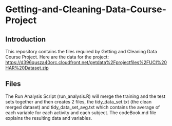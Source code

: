 Getting-and-Cleaning-Data-Course-Project
=========================================

Introduction
------------
This repository contains the files required by Getting and Cleaning Data Course Project. Here are the data for the project: https://d396qusza40orc.cloudfront.net/getdata%2Fprojectfiles%2FUCI%20HAR%20Dataset.zip 

Files
------
The Run Analysis Script (run_analysis.R) will merge the training and the test sets together and then creates 2 files, the tidy_data_set.txt (the clean merged dataset) and tidy_data_set_avg.txt which contains the average of each variable for each activity and each subject. The codeBook.md file explains the resulting data and variables.
